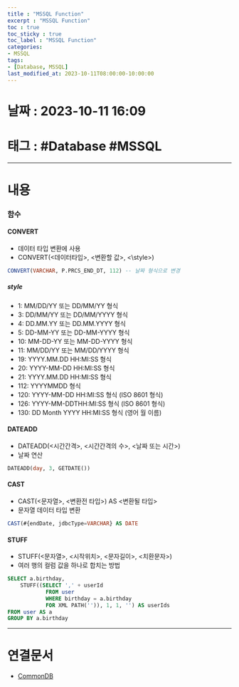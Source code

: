 ```yaml
---
title : "MSSQL Function"
excerpt : "MSSQL Function"
toc : true
toc_sticky : true
toc_label : "MSSQL Function"
categories:
- MSSQL
tags:
- [Database, MSSQL]
last_modified_at: 2023-10-11T08:00:00-10:00:00
---
```


# 날짜 : 2023-10-11 16:09

# 태그 : #Database #MSSQL
---

# 내용

### 함수

#### CONVERT
- 데이터 타입 변환에 사용
- CONVERT(<데이터타입>, <변환할 값>, <\style>)

```sql
CONVERT(VARCHAR, P.PRCS_END_DT, 112) -- 날짜 형식으로 변경
```

##### style 
- 1: MM/DD/YY 또는 DD/MM/YY 형식
- 3: DD/MM/YY 또는 DD/MM/YYYY 형식
- 4: DD.MM.YY 또는 DD.MM.YYYY 형식
- 5: DD-MM-YY 또는 DD-MM-YYYY 형식
- 10: MM-DD-YY 또는 MM-DD-YYYY 형식
- 11: MM/DD/YY 또는 MM/DD/YYYY 형식
- 19: YYYY.MM.DD HH:MI:SS 형식
- 20: YYYY-MM-DD HH:MI:SS 형식
- 21: YYYY.MM.DD HH:MI:SS 형식
- 112: YYYYMMDD 형식
- 120: YYYY-MM-DD HH:MI:SS 형식 (ISO 8601 형식)
- 126: YYYY-MM-DDTHH:MI:SS 형식 (ISO 8601 형식)
- 130: DD Month YYYY HH:MI:SS 형식 (영어 월 이름)

#### DATEADD
- DATEADD(<시간간격>, <시간간격의 수>, <날짜 또는 시간>)
- 날짜 연산

```sql
DATEADD(day, 3, GETDATE())
```

#### CAST
- CAST(<문자열>, <변환전 타입>) AS <변환될 타입>
- 문자열 데이터 타입 변환

```sql
CAST(#{endDate, jdbcType=VARCHAR} AS DATE
```

#### STUFF
- STUFF(<문자열>, <시작위치>, <문자길이>, <치환문자>)
- 여러 행의 컬럼 값을 하나로 합치는 방법

```sql
SELECT a.birthday, 
	STUFF((SELECT ',' + userId  
			FROM user  
			WHERE birthday = a.birthday
			FOR XML PATH('')), 1, 1, '') AS userIds
FROM user AS a  
GROUP BY a.birthday
```

---

# 연결문서
- [CommonDB](../../database/database-CommonDB)
